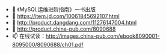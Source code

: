 - 👋 《MySQL运维进阶指南》一书出版
- 👀 https://item.jd.com/10061845692107.html
- 🌱 http://product.dangdang.com/11276147004.html
- 💞️ http://product.china-pub.com/8090688
- 📫 在线试读：http://images.china-pub.com/ebook8090001-8095000/8090688/ch01.pdf

<!---
hcymysql/hcymysql is a ✨ special ✨ repository because its `README.md` (this file) appears on your GitHub profile.
You can click the Preview link to take a look at your changes.
--->
